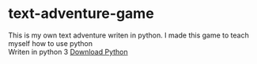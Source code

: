 # text-adventure-game
This is my own text adventure writen in python. I made this game to teach myself how to use python<br>
Writen in python 3 <a href="https://www.python.org/downloads/">Download Python</a>